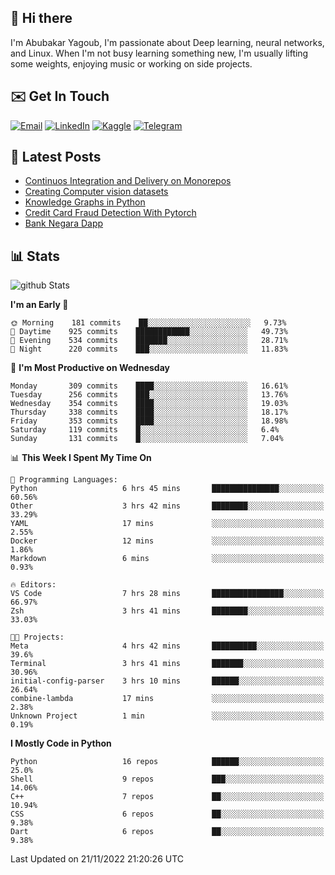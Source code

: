 ## 👋 Hi there

I'm Abubakar Yagoub, I'm passionate about Deep learning, neural networks, and
Linux. When I'm not busy learning something new, I'm usually lifting some
weights, enjoying music or working on side projects.

## ✉️ Get In Touch

[![Email](https://img.shields.io/badge/Email-f1f1f1?style=for-the-badge&logo=gmail&logoColor=0f111a)](mailto:git@blacksuan19.dev)
[![LinkedIn](https://img.shields.io/badge/LinkedIn-0077B5?style=for-the-badge&logo=linkedin&logoColor=white)](https://www.linkedin.com/in/blacksuan19/)
[![Kaggle](https://img.shields.io/badge/Kaggle-5acfff?style=for-the-badge&logo=kaggle&logoColor=white)](http://kaggle.com/abubakaryagob/)
[![Telegram](https://img.shields.io/badge/Telegram-2CA5E0?style=for-the-badge&logo=telegram&logoColor=white)](https://t.me/blacksuan19)

## 📩 Latest Posts

<!-- BLOG-POST-LIST:START -->
- [Continuos Integration and Delivery on Monorepos](https://www.blacksuan19.dev/blog/github-actions-monorepos/)
- [Creating Computer vision datasets](https://www.blacksuan19.dev/blog/creating-datasets/)
- [Knowledge Graphs in Python](https://www.blacksuan19.dev/projects/Knowledge_Graphs/)
- [Credit Card Fraud Detection With Pytorch](https://www.blacksuan19.dev/projects/credit-card-fraud-detection-with-pytorch/)
- [Bank Negara Dapp](https://www.blacksuan19.dev/projects/bank-negara/)
<!-- BLOG-POST-LIST:END -->

## 📊 Stats

![github Stats](https://github-readme-stats.vercel.app/api?username=blacksuan19&theme=github_dark&show_icons=true&count_private=true&custom_title=Github%20Stats&hide_border=true)

<!--START_SECTION:waka-->
**I'm an Early 🐤** 

```text
🌞 Morning    181 commits    ██░░░░░░░░░░░░░░░░░░░░░░░   9.73% 
🌆 Daytime    925 commits    ████████████░░░░░░░░░░░░░   49.73% 
🌃 Evening    534 commits    ███████░░░░░░░░░░░░░░░░░░   28.71% 
🌙 Night      220 commits    ███░░░░░░░░░░░░░░░░░░░░░░   11.83%

```
📅 **I'm Most Productive on Wednesday** 

```text
Monday       309 commits    ████░░░░░░░░░░░░░░░░░░░░░   16.61% 
Tuesday      256 commits    ███░░░░░░░░░░░░░░░░░░░░░░   13.76% 
Wednesday    354 commits    ████░░░░░░░░░░░░░░░░░░░░░   19.03% 
Thursday     338 commits    ████░░░░░░░░░░░░░░░░░░░░░   18.17% 
Friday       353 commits    ████░░░░░░░░░░░░░░░░░░░░░   18.98% 
Saturday     119 commits    █░░░░░░░░░░░░░░░░░░░░░░░░   6.4% 
Sunday       131 commits    █░░░░░░░░░░░░░░░░░░░░░░░░   7.04%

```


📊 **This Week I Spent My Time On** 

```text
💬 Programming Languages: 
Python                   6 hrs 45 mins       ███████████████░░░░░░░░░░   60.56% 
Other                    3 hrs 42 mins       ████████░░░░░░░░░░░░░░░░░   33.29% 
YAML                     17 mins             ░░░░░░░░░░░░░░░░░░░░░░░░░   2.55% 
Docker                   12 mins             ░░░░░░░░░░░░░░░░░░░░░░░░░   1.86% 
Markdown                 6 mins              ░░░░░░░░░░░░░░░░░░░░░░░░░   0.93%

🔥 Editors: 
VS Code                  7 hrs 28 mins       ████████████████░░░░░░░░░   66.97% 
Zsh                      3 hrs 41 mins       ████████░░░░░░░░░░░░░░░░░   33.03%

🐱‍💻 Projects: 
Meta                     4 hrs 42 mins       ██████████░░░░░░░░░░░░░░░   39.6% 
Terminal                 3 hrs 41 mins       ███████░░░░░░░░░░░░░░░░░░   30.96% 
initial-config-parser    3 hrs 10 mins       ██████░░░░░░░░░░░░░░░░░░░   26.64% 
combine-lambda           17 mins             ░░░░░░░░░░░░░░░░░░░░░░░░░   2.38% 
Unknown Project          1 min               ░░░░░░░░░░░░░░░░░░░░░░░░░   0.19%

```

**I Mostly Code in Python** 

```text
Python                   16 repos            ██████░░░░░░░░░░░░░░░░░░░   25.0% 
Shell                    9 repos             ███░░░░░░░░░░░░░░░░░░░░░░   14.06% 
C++                      7 repos             ██░░░░░░░░░░░░░░░░░░░░░░░   10.94% 
CSS                      6 repos             ██░░░░░░░░░░░░░░░░░░░░░░░   9.38% 
Dart                     6 repos             ██░░░░░░░░░░░░░░░░░░░░░░░   9.38%

```



 Last Updated on 21/11/2022 21:20:26 UTC
<!--END_SECTION:waka-->

